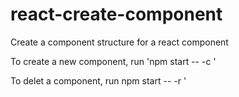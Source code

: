 # react-create-component
Create a component structure for a react component

To create a new component, run 'npm start -- -c <name-of-component>'

To delet a component, run npm start -- -r <name-of-component>'
